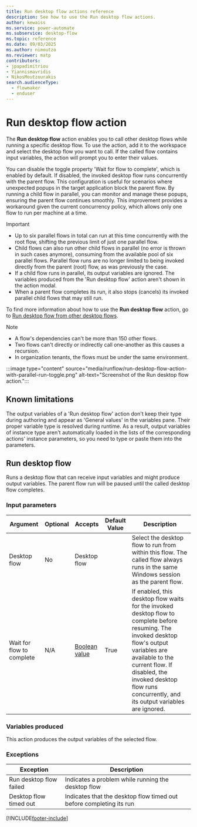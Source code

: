 ```yaml
---
title: Run desktop flow actions reference
description: See how to use the Run desktop flow actions.
author: kewaiss
ms.service: power-automate
ms.subservice: desktop-flow
ms.topic: reference
ms.date: 09/03/2025
ms.author: nimoutzo
ms.reviewer: matp
contributors:
- jpapadimitriou
- Yiannismavridis
- NikosMoutzourakis
search.audienceType: 
  - flowmaker
  - enduser
---
```


# Run desktop flow action

The **Run desktop flow** action enables you to call other desktop flows while running a specific desktop flow. To use the action, add it to the workspace and select the desktop flow you want to call. If the called flow contains input variables, the action will prompt you to enter their values.

You can disable the toggle property 'Wait for flow to complete', which is enabled by default. If disabled, the invoked desktop flow runs concurrently with the parent flow. This configuration is useful for scenarios where unexpected popups in the target application block the parent flow. By running a child flow in parallel, you can monitor and manage these popups, ensuring the parent flow continues smoothly. This improvement provides a workaround given the current concurrency policy, which allows only one flow to run per machine at a time.

>[!IMPORTANT]
>
> - Up to six parallel flows in total can run at this time concurrently with the root flow, shifting the previous limit of just one parallel flow.
> - Child flows can also run other child flows in parallel (no error is thrown in such cases anymore), consuming from the available pool of six parallel flows. Parallel flow runs are no longer limited to being invoked directly from the parent (root) flow, as was previously the case.
> - If a child flow runs in parallel, its output variables are ignored. The variables produced from the 'Run desktop flow' action aren't shown in the action modal.
> - When a parent flow completes its run, it also stops (cancels) its invoked parallel child flows that may still run.

To find more information about how to use the **Run desktop flow** action, go to [Run desktop flow from other desktop flows](../how-to/run-desktop-flow-action.md).

>[!NOTE]
>
> - A flow's dependencies can't be more than 150 other flows.
> - Two flows can't directly or indirectly call one-another as this causes a recursion.
> - In organization tenants, the flows must be under the same environment.

:::image type="content" source="media/runflow/run-desktop-flow-action-with-parallel-run-toggle.png" alt-text="Screenshot of the Run desktop flow action.":::

## Known limitations

The output variables of a 'Run desktop flow' action don't keep their type during authoring and appear as 'General values' in the variables pane. Their proper variable type is resolved during runtime. As a result, output variables of instance type aren't automatically loaded in the lists of the corresponding actions' instance parameters, so you need to type or paste them into the parameters.

## <a name="runflow"></a> Run desktop flow

Runs a desktop flow that can receive input variables and might produce output variables. The parent flow run will be paused until the called desktop flow completes.

### Input parameters

|Argument|Optional|Accepts|Default Value|Description|
|-----|-----|-----|-----|-----|
|Desktop flow|No|Desktop flow||Select the desktop flow to run from within this flow. The called flow always runs in the same Windows session as the parent flow.|
|Wait for flow to complete|N/A|[Boolean value](../variable-data-types.md#boolean-value)|True|If enabled, this desktop flow waits for the invoked desktop flow to complete before resuming. The invoked desktop flow's output variables are available to the current flow. If disabled, the invoked desktop flow runs concurrently, and its output variables are ignored.|

### Variables produced

This action produces the output variables of the selected flow.

### <a name="runflow_onerror"></a> Exceptions

|Exception|Description|
|-----|-----|
|Run desktop flow failed|Indicates a problem while running the desktop flow|
|Desktop flow timed out|Indicates that the desktop flow timed out before completing its run|

[!INCLUDE[footer-include](../../includes/footer-banner.md)]
